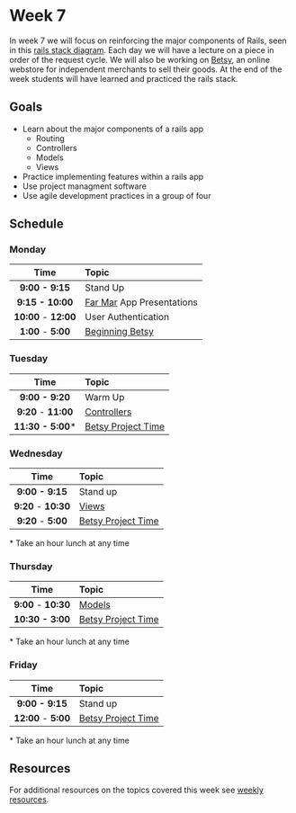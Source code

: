 # Week 7

In week 7 we will focus on reinforcing the major components of Rails, seen in this [rails stack diagram](resources/rails-request-cycle.pdf). Each day we will have a lecture on a piece in order of the request cycle. We will also be working on [Betsy](resources/betsy.md), an online webstore for independent merchants to sell their goods. At the end of the week students will have learned and practiced the rails stack.

## Goals

- Learn about the major components of a rails app
    - Routing
    - Controllers
    - Models
    - Views
- Practice implementing features within a rails app
- Use project managment software
- Use agile development practices in a group of four


## Schedule
### Monday

| Time              | Topic               |
|:-----------------:|:--------------------|
| **9:00 - 9:15**   | Stand Up            |
| **9:15 - 10:00**  | [Far Mar](../week6/far-mar-rails.md) App Presentations   |
| **10:00** - **12:00** | User Authentication          |
| **1:00** - **5:00** | [Beginning Betsy](resources/betsy.md)|


### Tuesday

| Time              | Topic                       |
|:-----------------:|:----------------------------|
| **9:00 - 9:20**     | Warm Up                  |
| **9:20** - **11:00**| [Controllers](wednesday/controllers.md)         |
| **11:30 - 5:00***   | [Betsy Project Time](resources/betsy.md)                |



### Wednesday

| Time              | Topic               |
|:-----------------:|:--------------------|
| **9:00 - 9:15**      | Stand up            |
| **9:20** - **10:30**| [Views](friday/views.md)            |
| **9:20** - **5:00** | [Betsy Project Time](resources/betsy.md)|

\* Take an hour lunch at any time

### Thursday

| Time              | Topic               |
|:-----------------:|:--------------------|
| **9:00** - **10:30** |  [Models](thursday/active-record.md) |
| **10:30 - 3:00**   | [Betsy Project Time](resources/betsy.md) |


\* Take an hour lunch at any time

### Friday

| Time              | Topic               |
|:-----------------:|:--------------------|
| **9:00 - 9:15**   | Stand up            |
| **12:00** - **5:00** | [Betsy Project Time](resources/betsy.md)|

\* Take an hour lunch at any time

## Resources
For additional resources on the topics covered this week see [weekly resources](resources/resources.md).
